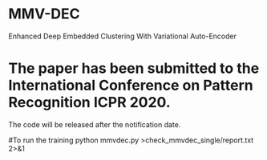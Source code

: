 # MMV-DEC
Enhanced Deep Embedded Clustering With Variational Auto-Encoder
# The paper has been submitted to the International Conference on Pattern Recognition ICPR 2020.
The code will be released after the notification date.

#To run the training
python mmvdec.py >check_mmvdec_single/report.txt 2>&1
